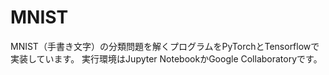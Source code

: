 # MNIST

MNIST（手書き文字）の分類問題を解くプログラムをPyTorchとTensorflowで実装しています。
実行環境はJupyter NotebookかGoogle Collaboratoryです。
